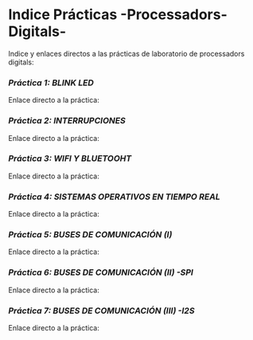 # Indice Prácticas -Processadors-Digitals-
Indice y enlaces directos a las prácticas de laboratorio de processadors digitals:

### *Práctica 1: BLINK LED* 
Enlace directo a la práctica:

### *Práctica 2: INTERRUPCIONES*
Enlace directo a la práctica:

### *Práctica 3: WIFI Y BLUETOOHT*
Enlace directo a la práctica:

### *Práctica 4: SISTEMAS OPERATIVOS EN TIEMPO REAL*
Enlace directo a la práctica:

### *Práctica 5: BUSES DE COMUNICACIÓN (I)*
Enlace directo a la práctica:

### *Práctica 6: BUSES DE COMUNICACIÓN (II) -SPI*
Enlace directo a la práctica:

### *Práctica 7: BUSES DE COMUNICACIÓN (III) -I2S*
Enlace directo a la práctica:




